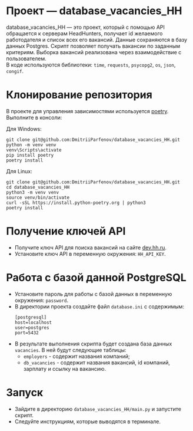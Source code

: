 # Проект — database_vacancies_HH

database_vacancies_HH — это проект, который с помощью API обращается к серверам HeadHunters, получает id желаемого
работодателя и список всех его вакансий. Данные сохраняются в базу данных Postgres. Скрипт позволяет получать вакансии
по заданным критериям. Выборка вакансий реализована через взаимодействие с пользователем. </br>
В коде используются библиотеки: `time`, `requests`, `psycopg2`, `os`, `json`, `congif`.

# Клонирование репозитория

В проекте для управления зависимостями используется [poetry](https://python-poetry.org/). </br>
Выполните в консоли: </br>

Для Windows: </br>
```
git clone git@github.com:DmitriiParfenov/database_vacancies_HH.git
python -m venv venv
venv\Scripts\activate
pip install poetry
poetry install
```

Для Linux: </br>
```
git clone git@github.com:DmitriiParfenov/database_vacancies_HH.git
cd database_vacancies_HH
python3 -m venv venv
source venv/bin/activate
curl -sSL https://install.python-poetry.org | python3
poetry install
```

# Получение ключей API

- Получите ключ API для поиска вакансий на сайте [dev.hh.ru](https://dev.hh.ru/admin).
- Установите ключ API в переменную окружения: `HH_API_KEY`.

# Работа с базой данной PostgreSQL

- Установите пароль для работы с базой данных в переменную окружения: `password`.
- В директории проекта создайте файл `database.ini` с содержимым:
    ```
    [postgresql]
    host=localhost
    user=postgres
    port=5432
    ```
- В результате выполнения скрипта будет создана база данных `vacancies`. В ней будут следующие таблицы:
  - `employers` - содержит названия компаний;
  - `db_vacancies` - содержит названия вакансий, id компаний, зарплату и ссылку на вакансию.

# Запуск
- Зайдите в директорию `database_vacancies_HH/main.py` и запустите скрипт.
- Следуйте инструкциям, которые выводятся в терминале.
